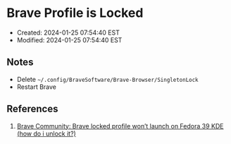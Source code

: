 # Brave Profile is Locked

- Created:  2024-01-25 07:54:40 EST
- Modified: 2024-01-25 07:54:40 EST

## Notes

- Delete `~/.config/BraveSoftware/Brave-Browser/SingletonLock`
- Restart Brave

## References

1. [Brave Community: Brave locked profile won’t launch on Fedora 39 KDE (how do i unlock it?)](https://community.brave.com/t/brave-locked-profile-wont-launch-on-fedora-39-kde-how-do-i-unlock-it/518708)
